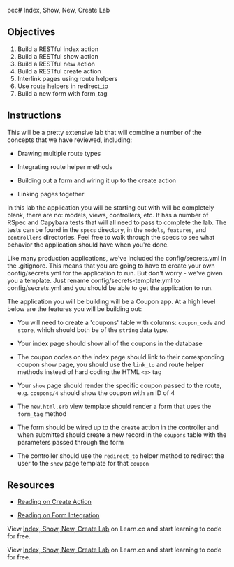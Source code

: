 pec# Index, Show, New, Create Lab

## Objectives

1. Build a RESTful index action
2. Build a RESTful show action
3. Build a RESTful new action
4. Build a RESTful create action
5. Interlink pages using route helpers
6. Use route helpers in redirect_to
7. Build a new form with form_tag


## Instructions

This will be a pretty extensive lab that will combine a number of the concepts that we have reviewed, including:

* Drawing multiple route types

* Integrating route helper methods

* Building out a form and wiring it up to the create action

* Linking pages together


In this lab the application you will be starting out with will be completely blank, there are no: models, views, controllers, etc. It has a number of RSpec and Capybara tests that will all need to pass to complete the lab. The tests can be found in the `specs` directory, in the `models`, `features`, and `controllers` directories. Feel free to walk through the specs to see what behavior the application should have when you're done.

Like many production applications, we've included the config/secrets.yml in the .gitignore. This means that you are going to have to create your own config/secrets.yml for the application to run. But don't worry - we've given you a template. Just rename config/secrets-template.yml to config/secrets.yml and you should be able to get the application to run.

The application you will be building will be a Coupon app. At a high level below are the features you will be building out:

* You will need to create a 'coupons' table with columns: `coupon_code` and `store`, which should both be of the `string` data type.

* Your index page should show all of the coupons in the database

* The coupon codes on the index page should link to their corresponding coupon show page, you should use the `link_to` and route helper methods instead of hard coding the HTML `<a>` tag

* Your `show` page should render the specific coupon passed to the route, e.g. `coupons/4` should show the coupon with an ID of 4

* The `new.html.erb` view template should render a form that uses the `form_tag` method

* The form should be wired up to the `create` action in the controller and when submitted should create a new record in the `coupons` table with the parameters passed through the form

* The controller should use the `redirect_to` helper method to redirect the user to the `show` page template for that `coupon`


## Resources

* [Reading on Create Action](https://github.com/learn-co-curriculum/rails-create-action-readme)

* [Reading on Form Integration](https://github.com/learn-co-curriculum/rails-form_tag-readme)
<p data-visibility='hidden'>View <a href='https://learn.co/lessons/rails-index-show-new-create-lab' title='Index, Show, New, Create Lab'>Index, Show, New, Create Lab</a> on Learn.co and start learning to code for free.</p>

<p data-visibility='hidden'>View <a href='https://learn.co/lessons/rails-index-show-new-create-lab'>Index, Show, New, Create Lab</a> on Learn.co and start learning to code for free.</p>
